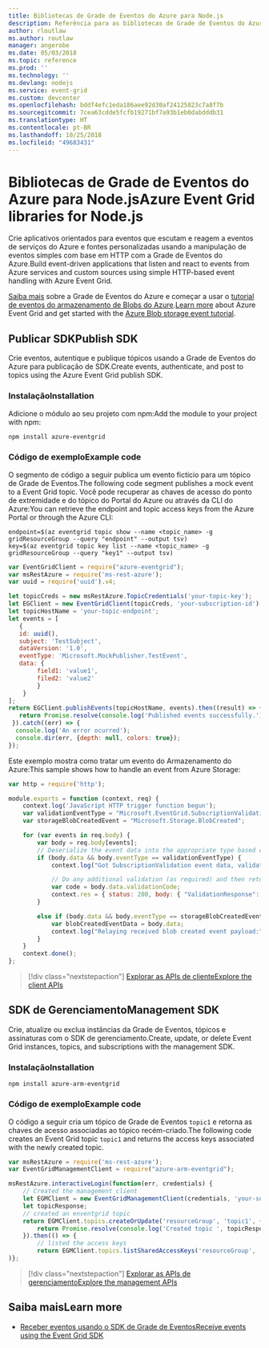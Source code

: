 ```yaml
---
title: Bibliotecas de Grade de Eventos do Azure para Node.js
description: Referência para as bibliotecas de Grade de Eventos do Azure para Node.js
author: rloutlaw
ms.author: routlaw
manager: angerobe
ms.date: 05/03/2018
ms.topic: reference
ms.prod: ''
ms.technology: ''
ms.devlang: nodejs
ms.service: event-grid
ms.custom: devcenter
ms.openlocfilehash: bddf4efc1eda186aee92d30af24125823c7a8f7b
ms.sourcegitcommit: 7cea63cdde5fcfb19271bf7a93b1eb0dabdddb31
ms.translationtype: HT
ms.contentlocale: pt-BR
ms.lasthandoff: 10/25/2018
ms.locfileid: "49683431"
---
```

# <a name="azure-event-grid-libraries-for-nodejs"></a><span data-ttu-id="222ab-103">Bibliotecas de Grade de Eventos do Azure para Node.js</span><span class="sxs-lookup"><span data-stu-id="222ab-103">Azure Event Grid libraries for Node.js</span></span>

<span data-ttu-id="222ab-104">Crie aplicativos orientados para eventos que escutam e reagem a eventos de serviços do Azure e fontes personalizadas usando a manipulação de eventos simples com base em HTTP com a Grade de Eventos do Azure.</span><span class="sxs-lookup"><span data-stu-id="222ab-104">Build event-driven applications that listen and react to events from Azure services and custom sources using simple HTTP-based event handling with Azure Event Grid.</span></span>

<span data-ttu-id="222ab-105">[Saiba mais](/azure/event-grid/overview) sobre a Grade de Eventos do Azure e começar a usar o [tutorial de eventos do armazenamento de Blobs do Azure](/azure/storage/blobs/storage-blob-event-quickstart).</span><span class="sxs-lookup"><span data-stu-id="222ab-105">[Learn more](/azure/event-grid/overview) about Azure Event Grid and get started with the [Azure Blob storage event tutorial](/azure/storage/blobs/storage-blob-event-quickstart).</span></span> 

## <a name="publish-sdk"></a><span data-ttu-id="222ab-106">Publicar SDK</span><span class="sxs-lookup"><span data-stu-id="222ab-106">Publish SDK</span></span>

<span data-ttu-id="222ab-107">Crie eventos, autentique e publique tópicos usando a Grade de Eventos do Azure para publicação de SDK.</span><span class="sxs-lookup"><span data-stu-id="222ab-107">Create events, authenticate, and post to topics using the Azure Event Grid publish SDK.</span></span>

### <a name="installation"></a><span data-ttu-id="222ab-108">Instalação</span><span class="sxs-lookup"><span data-stu-id="222ab-108">Installation</span></span>

<span data-ttu-id="222ab-109">Adicione o módulo ao seu projeto com npm:</span><span class="sxs-lookup"><span data-stu-id="222ab-109">Add the module to your project with npm:</span></span>

```bash
npm install azure-eventgrid
```

### <a name="example-code"></a><span data-ttu-id="222ab-110">Código de exemplo</span><span class="sxs-lookup"><span data-stu-id="222ab-110">Example code</span></span>

<span data-ttu-id="222ab-111">O segmento de código a seguir publica um evento fictício para um tópico de Grade de Eventos.</span><span class="sxs-lookup"><span data-stu-id="222ab-111">The following code segment publishes a mock event to a Event Grid topic.</span></span> <span data-ttu-id="222ab-112">Você pode recuperar as chaves de acesso do ponto de extremidade e do tópico do Portal do Azure ou através da CLI do Azure:</span><span class="sxs-lookup"><span data-stu-id="222ab-112">You can retrieve the endpoint and topic access keys from the Azure Portal or through the Azure CLI:</span></span>

```azurecli-interactive
endpoint=$(az eventgrid topic show --name <topic_name> -g gridResourceGroup --query "endpoint" --output tsv)
key=$(az eventgrid topic key list --name <topic_name> -g gridResourceGroup --query "key1" --output tsv)
```

```javascript
var EventGridClient = require("azure-eventgrid");
var msRestAzure = require('ms-rest-azure');
var uuid = require('uuid').v4;

let topicCreds = new msRestAzure.TopicCredentials('your-topic-key');
let EGClient = new EventGridClient(topicCreds, 'your-subscription-id');
let topicHostName = 'your-topic-endpoint';
let events = [
   {
   id: uuid(),
   subject: 'TestSubject',
   dataVersion: '1.0',
   eventType: 'Microsoft.MockPublisher.TestEvent',
   data: {
        field1: 'value1',
        filed2: 'value2'
        }
    }
];
return EGClient.publishEvents(topicHostName, events).then((result) => {
   return Promise.resolve(console.log('Published events successfully.'));
 }).catch((err) => {
  console.log('An error ocurred');
  console.dir(err, {depth: null, colors: true});
});
```

<span data-ttu-id="222ab-113">Este exemplo mostra como tratar um evento do Armazenamento do Azure:</span><span class="sxs-lookup"><span data-stu-id="222ab-113">This sample shows how to handle an event from Azure Storage:</span></span>

```javascript
var http = require('http');

module.exports = function (context, req) {
    context.log('JavaScript HTTP trigger function begun');
    var validationEventType = "Microsoft.EventGrid.SubscriptionValidationEvent";
    var storageBlobCreatedEvent = "Microsoft.Storage.BlobCreated";

    for (var events in req.body) {
        var body = req.body[events];
        // Deserialize the event data into the appropriate type based on event type  
        if (body.data && body.eventType == validationEventType) {
            context.log("Got SubscriptionValidation event data, validation code: " + body.data.validationCode + " topic: " + body.topic);

            // Do any additional validation (as required) and then return back the below response
            var code = body.data.validationCode;
            context.res = { status: 200, body: { "ValidationResponse": code } };
        }

        else if (body.data && body.eventType == storageBlobCreatedEvent) {
            var blobCreatedEventData = body.data;
            context.log("Relaying received blob created event payload:" + JSON.stringify(blobCreatedEventData));
        }
    }
    context.done();
};
```

> [!div class="nextstepaction"]
> [<span data-ttu-id="222ab-114">Explorar as APIs de cliente</span><span class="sxs-lookup"><span data-stu-id="222ab-114">Explore the client APIs</span></span>](/javascript/api/overview/azure/eventgrid/client)

## <a name="management-sdk"></a><span data-ttu-id="222ab-115">SDK de Gerenciamento</span><span class="sxs-lookup"><span data-stu-id="222ab-115">Management SDK</span></span>

<span data-ttu-id="222ab-116">Crie, atualize ou exclua instâncias da Grade de Eventos, tópicos e assinaturas com o SDK de gerenciamento.</span><span class="sxs-lookup"><span data-stu-id="222ab-116">Create, update, or delete Event Grid instances, topics, and subscriptions with the management SDK.</span></span>

### <a name="installation"></a><span data-ttu-id="222ab-117">Instalação</span><span class="sxs-lookup"><span data-stu-id="222ab-117">Installation</span></span>

```
npm install azure-arm-eventgrid
```

### <a name="example-code"></a><span data-ttu-id="222ab-118">Código de exemplo</span><span class="sxs-lookup"><span data-stu-id="222ab-118">Example code</span></span>

<span data-ttu-id="222ab-119">O código a seguir cria um tópico de Grade de Eventos `topic1` e retorna as chaves de acesso associadas ao tópico recém-criado.</span><span class="sxs-lookup"><span data-stu-id="222ab-119">The following code creates an Event Grid topic `topic1` and returns the access keys associated with the newly created topic.</span></span>

```javascript
var msRestAzure = require('ms-rest-azure');
var EventGridManagementClient = require("azure-arm-eventgrid");

msRestAzure.interactiveLogin(function(err, credentials) {
    // Created the management client
    let EGMClient = new EventGridManagementClient(credentials, 'your-subscription-id');
    let topicResponse;
    // created an enventgrid topic
    return EGMClient.topics.createOrUpdate('resourceGroup', 'topic1', { location: 'westus' }).then((topicResponse) => {
        return Promise.resolve(console.log('Created topic ', topicResponse));
    }).then(() => {
        // listed the access keys
        return EGMClient.topics.listSharedAccessKeys('resourceGroup', 'topic1')}
)};
```

> [!div class="nextstepaction"]
> [<span data-ttu-id="222ab-120">Explorar as APIs de gerenciamento</span><span class="sxs-lookup"><span data-stu-id="222ab-120">Explore the management APIs</span></span>](/javascript/api/overview/azure/eventgrid/management)

## <a name="learn-more"></a><span data-ttu-id="222ab-121">Saiba mais</span><span class="sxs-lookup"><span data-stu-id="222ab-121">Learn more</span></span>

- [<span data-ttu-id="222ab-122">Receber eventos usando o SDK de Grade de Eventos</span><span class="sxs-lookup"><span data-stu-id="222ab-122">Receive events using the Event Grid SDK</span></span>](/azure/event-grid/receive-events)
